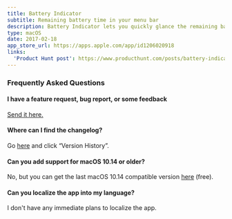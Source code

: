 ```yaml
---
title: Battery Indicator
subtitle: Remaining battery time in your menu bar
description: Battery Indicator lets you quickly glance the remaining battery time or percentage right in your menu bar.
type: macOS
date: 2017-02-18
app_store_url: https://apps.apple.com/app/id1206020918
links:
  'Product Hunt post': https://www.producthunt.com/posts/battery-indicator
---
```


<h3 id="faq">Frequently Asked Questions</h3>

#### I have a feature request, bug report, or some feedback

[Send it here.](https://sindresorhus.com/feedback/?product=Battery%20Indicator&referrer=Website-FAQ)

#### Where can I find the changelog?

Go [here](https://apps.apple.com/app/id1206020918) and click “Version History”.

#### Can you add support for macOS 10.14 or older?

No, but you can get the last macOS 10.14 compatible version [here](https://github.com/sindresorhus/meta/files/4127047/Battery-Indicator-2.1.0-Mojave.zip) (free).

#### Can you localize the app into my language?

I don't have any immediate plans to localize the app.
